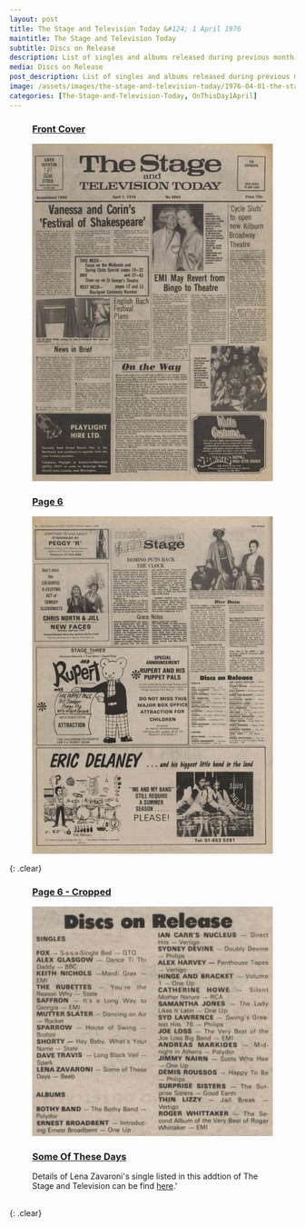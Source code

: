 ```yaml
---
layout: post
title: The Stage and Television Today &#124; 1 April 1976
maintitle: The Stage and Television Today
subtitle: Discs on Release
description: List of singles and albums released during previous month.
media: Discs on Release
post_description: List of singles and albums released during previous month.
image: /assets/images/the-stage-and-television-today/1976-04-01-the-stage-and-television-today-front-cover.png
categories: [The-Stage-and-Television-Today, OnThisDay1April]
---
```


<figure class="fig1">
<figcaption>
<h3 id="cover"><a href="#cover">Front Cover</a></h3>
</figcaption>
<a href="/assets/images/the-stage-and-television-today/1976-04-01-the-stage-and-television-today-front-cover.png"><img src="/assets/images/the-stage-and-television-today/1976-04-01-the-stage-and-television-today-front-cover.png" class="full-width zoom-in"></a>
</figure>

<figure class="fig2">
<figcaption>
<h3 id="page-6"><a href="#page-6">Page 6</a></h3>
</figcaption>
<a href="/assets/images/the-stage-and-television-today/1976-04-01-the-stage-and-television-today-page-6.png"><img src="/assets/images/the-stage-and-television-today/1976-04-01-the-stage-and-television-today-page-6.png" class="full-width zoom-in"></a>
</figure>

{: .clear}

<figure class="fig1">
<figcaption>
<h3 id="cropped"><a href="#cropped">Page 6 - Cropped</a></h3>
</figcaption>
<a href="/assets/images/the-stage-and-television-today/1976-04-01-the-stage-and-television-today-page-6-cropped.png"><img src="/assets/images/the-stage-and-television-today/1976-04-01-the-stage-and-television-today-page-6-cropped.png" class="full-width zoom-in"></a>
</figure>

<figure class="fig2">
<h3 id="single"><a href="#single">Some Of These Days</a></h3>
Details of Lena Zavaroni's single listed in this addtion of The Stage and Television can be find <a href="/discography/singles/1976-03-26-some-of-these-days">here</a>.'
</figure>

<br />{: .clear}

